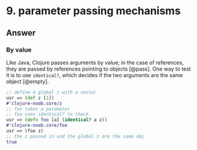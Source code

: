 # 9. parameter passing mechanisms


## Answer

### By value

Like Java, Clojure passes arguments by value; in the case of references, they are passed by references pointing to objects [@pass]. One way to test it is to use `identical?`, which decides if the two arguments are the same object [@empty].




``` clojure
;; define a global z with a vector
usr => (def z [1])
#'clojure-noob.core/z
;; foo takes a parameter 
;; foo uses identical? to check
usr => (defn foo [a] (identical? a z))
#'clojure-noob.core/foo
usr => (foo z)
;; the z passed in and the global z are the same obj
true    
```



